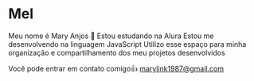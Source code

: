 # Mel
Meu nome é Mary Anjos 👋
Estou estudando na Alura
Estou me desenvolvendo na linguagem JavaScript
Utilizo esse espaço para minha organização e compartilhamento dos meu projetos desenvolvidos

Você pode entrar em contato comigo👍
marylink1987@gmail.com
